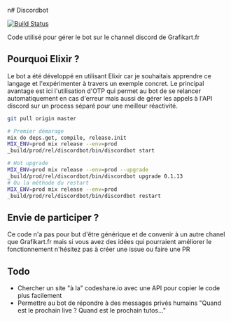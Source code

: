 n# Discordbot

[![Build Status](https://travis-ci.org/Grafikart/GrafikartBot-Elixir.svg)](https://travis-ci.org/Grafikart/GrafikartBot-Elixir)

Code utilisé pour gérer le bot sur le channel discord de Grafikart.fr

## Pourquoi Elixir ?

Le bot a été développé en utilisant Elixir car je souhaitais apprendre ce langage et l'expérimenter
à travers un exemple concret. Le principal avantage est ici l'utilisation d'OTP qui permet
au bot de se relancer automatiquement en cas d'erreur mais aussi de gérer les appels à l'API discord
sur un process séparé pour une meilleur réactivité.

```bash
git pull origin master 

# Premier démarage 
mix do deps.get, compile, release.init
MIX_ENV=prod mix release --env=prod 
_build/prod/rel/discordbot/bin/discordbot start

# Hot upgrade
MIX_ENV=prod mix release --env=prod --upgrade
_build/prod/rel/discordbot/bin/discordbot upgrade 0.1.13
# Ou la méthode du restart
MIX_ENV=prod mix release --env=prod
_build/prod/rel/discordbot/bin/discordbot restart
```
## Envie de participer ?

Ce code n'a pas pour but d'être générique et de convenir à un autre chanel que Grafikart.fr mais
si vous avez des idées qui pourraient améliorer le fonctionnement n'hésitez pas à créer une issue ou faire une PR

## Todo

  - Chercher un site "à la" codeshare.io avec une API pour copier le code plus facilement
  - Permettre au bot de répondre à des messages privés humains "Quand est le prochain live ? Quand est le prochain tutos..."
